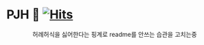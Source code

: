 # PJH 🦊 [![Hits](https://hits.seeyoufarm.com/api/count/incr/badge.svg?url=https%3A%2F%2Fgithub.com%2Fclyde0813&count_bg=%23878787&title_bg=%23000000&icon=&icon_color=%23E7E7E7&title=hits&edge_flat=true)](https://hits.seeyoufarm.com)
<div align="center">
허례허식을 싫어한다는 핑계로 readme를 안쓰는 습관을 고치는중
</div>
  


